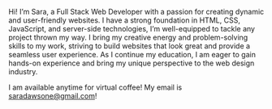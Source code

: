 Hi! I’m Sara, a Full Stack Web Developer with a passion for creating dynamic and user-friendly websites. I have a strong foundation in HTML, CSS, JavaScript, and server-side technologies, I’m well-equipped to tackle any project thrown my way. I bring my creative energy and problem-solving skills to my work, striving to build websites that look great and provide a seamless user experience. As I continue my education, I am eager to gain hands-on experience and bring my unique perspective to the web design industry. 

I am available anytime for virtual coffee! My email is saradawsone@gmail.com!

